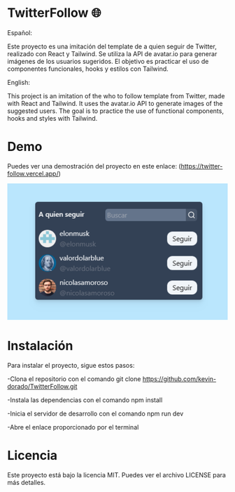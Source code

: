 # TwitterFollow  🌐


Español:

Este proyecto es una imitación del template de a quien seguir de Twitter, realizado con React y Tailwind. Se utiliza la API de avatar.io para generar imágenes de los usuarios sugeridos. El objetivo es practicar el uso de componentes funcionales, hooks y estilos con Tailwind.

English:

This project is an imitation of the who to follow template from Twitter, made with React and Tailwind. It uses the avatar.io API to generate images of the suggested users. The goal is to practice the use of functional components, hooks and styles with Tailwind.

# Demo
Puedes ver una demostración del proyecto en este enlace: (https://twitter-follow.vercel.app/)

![CalPhoto](https://raw.githubusercontent.com/kevin-dorado/TwitterFollow/main/TwitterFollowPhoto.png)

 # Instalación
Para instalar el proyecto, sigue estos pasos:

-Clona el repositorio con el comando git clone https://github.com/kevin-dorado/TwitterFollow.git

-Instala las dependencias con el comando npm install

-Inicia el servidor de desarrollo con el comando npm run dev

-Abre el enlace proporcionado por el terminal

# Licencia
Este proyecto está bajo la licencia MIT. Puedes ver el archivo LICENSE para más detalles.

